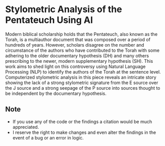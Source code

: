 # Stylometric Analysis of the Pentateuch Using AI

Modern biblical scholarship holds that the Pentateuch, also known as the Torah, is a multiauthor document that was composed over a period of hundreds of years. However, scholars disagree on the number and circumstance of the authors who have contributed to the Torah with some adhering to the older documentary hypothesis (DH) and many others prescribing to the newer, modern supplementary hypothesis (SH). This work aims to shed light on this controversy using Natural Language Processing (NLP) to identify the authors of the Torah at the sentence level. Computerized stylometric analysis in this piece reveals an intricate story showing the lack of a strong stylometric signature from the E source over the J source and a strong seepage of the P source into sources thought to be independent by the documentary hypothesis. 


## Note
* If you use any of the code or the findings a citation would be much appreciated.
* I reserve the right to make changes and even alter the findings in the event of a bug or an error in logic.
